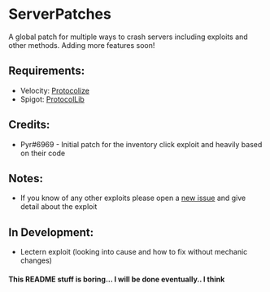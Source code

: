# ServerPatches
A global patch for multiple ways to crash servers including exploits and other methods. Adding more features soon!

## Requirements: 
- Velocity: [Protocolize](https://github.com/Exceptionflug/protocolize/)
- Spigot: [ProtocolLib](https://github.com/dmulloy2/ProtocolLib/)
  
## Credits:
- Pyr#6969 - Initial patch for the inventory click exploit and heavily based on their code

## Notes:
- If you know of any other exploits please open a [new issue](https://github.com/summiner/ServerPatches/issues/new) and give detail about the exploit

## In Development:
- Lectern exploit (looking into cause and how to fix without mechanic changes)

#### This README stuff is boring... I will be done eventually.. I think
